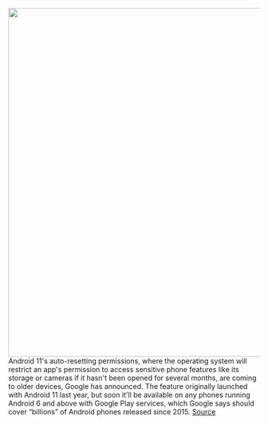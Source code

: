 <img src='https://cdn.vox-cdn.com/thumbor/CT0apWCfldKuxHPv8j73bCOsFvQ=/0x0:2040x1360/1200x800/filters:focal(857x517:1183x843)/cdn.vox-cdn.com/uploads/chorus_image/image/69872743/acastro_180507_1777_android_privacy_0001.0.jpg' width='700px' /><br/>
Android 11's auto-resetting permissions, where the operating system will restrict an app's permission to access sensitive phone features like its storage or cameras if it hasn't been opened for several months, are coming to older devices, Google has announced. The feature originally launched with Android 11 last year, but soon it'll be available on any phones running Android 6 and above with Google Play services, which Google says should cover “billions” of Android phones released since 2015.
<a href='https://www.theverge.com/2021/9/17/22679379/android-11-auto-reset-permissions-android-6'> Source <a/>